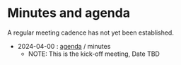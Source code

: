 # Minutes and agenda

A regular meeting cadence has not yet been established.

* 2024-04-00 : [agenda](2024-04-00/agenda.md) / minutes 
  - NOTE: This is the kick-off meeting, Date TBD